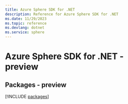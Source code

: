 ```yaml
---
title: Azure Sphere SDK for .NET
description: Reference for Azure Sphere SDK for .NET
ms.date: 11/29/2023
ms.topic: reference
ms.devlang: dotnet
ms.service: sphere
---
```

# Azure Sphere SDK for .NET - preview
## Packages - preview
[!INCLUDE [packages](sphere-index.md)]